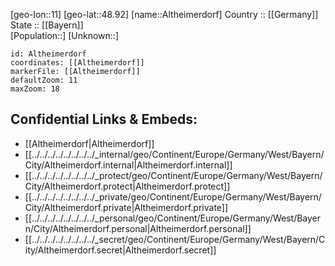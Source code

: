 ﻿---
location: [48.92,11] 
mapzoom: [7,12] 
mapmarker: city 
type: City
tags:
- geo/City


SpocWebEntityId: 28783
isDeleted: false
confidential: public

---
[geo-lon::11] 
[geo-lat::48.92] 
[name::Altheimerdorf] 
Country :: [[Germany]]  
State :: [[Bayern]]  
[Population::] 
[Unknown::] 


```leaflet
id: Altheimerdorf
coordinates: [[Altheimerdorf]] 
markerFile: [[Altheimerdorf]] 
defaultZoom: 11 
maxZoom: 18
```


## Confidential Links & Embeds: 
- [[Altheimerdorf|Altheimerdorf]]  
- [[../../../../../../../../_internal/geo/Continent/Europe/Germany/West/Bayern/City/Altheimerdorf.internal|Altheimerdorf.internal]] 
- [[../../../../../../../../_protect/geo/Continent/Europe/Germany/West/Bayern/City/Altheimerdorf.protect|Altheimerdorf.protect]] 
- [[../../../../../../../../_private/geo/Continent/Europe/Germany/West/Bayern/City/Altheimerdorf.private|Altheimerdorf.private]] 
- [[../../../../../../../../_personal/geo/Continent/Europe/Germany/West/Bayern/City/Altheimerdorf.personal|Altheimerdorf.personal]] 
- [[../../../../../../../../_secret/geo/Continent/Europe/Germany/West/Bayern/City/Altheimerdorf.secret|Altheimerdorf.secret]] 
